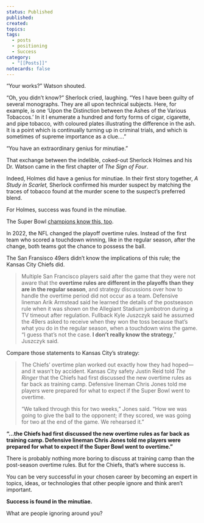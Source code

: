 ```yaml
---
status: Published
published: 
created: 
topics: 
tags:
  - posts
  - positioning
  - Success
category:
  - "[[Posts]]"
notecards: false
---
```

“Your works?” Watson shouted.

“Oh, you didn’t know?” Sherlock cried, laughing. “Yes I have been guilty of several monographs. They are all upon technical subjects. Here, for example, is one ‘Upon the Distinction between the Ashes of the Various Tobaccos.’ In it I enumerate a hundred and forty forms of cigar, cigarette, and pipe tobacco, with coloured plates illustrating the difference in the ash. It is a point which is continually turning up in criminal trials, and which is sometimes of supreme importance as a clue….”

“You have an extraordinary genius for minutiae.”

That exchange between the indelible, coked-out Sherlock Holmes and his Dr. Watson came in the first chapter of _The Sign of Four_.

Indeed, Holmes did have a genius for minutiae. In their first story together, _A Study in Scarlet,_ Sherlock confirmed his murder suspect by matching the traces of tobacco found at the murder scene to the suspect’s preferred blend.

For Holmes, success was found in the minutiae.

The Super Bowl [champions know this, too](https://www.theringer.com/nfl/2024/2/12/24070402/san-francisco-49ers-receive-kick-overtime-decision-kyle-shanahan-super-bowl).

In 2022, the NFL changed the playoff overtime rules. Instead of the first team who scored a touchdown winning, like in the regular season, after the change, both teams got the chance to possess the ball.

The San Fransisco 49ers didn’t know the implications of this rule; the Kansas City Chiefs did.

> Multiple San Francisco players said after the game that they were not aware that the **overtime rules are different in the playoffs than they are in the regular season**, and strategy discussions over how to handle the overtime period did not occur as a team. Defensive lineman Arik Armstead said he learned the details of the postseason rule when it was shown on the Allegiant Stadium jumbotron during a TV timeout after regulation. Fullback Kyle Juszczyk said he assumed the 49ers asked to receive when they won the toss because that’s what you do in the regular season, when a touchdown wins the game. “I guess that’s not the case. **I don’t really know the strategy**,” Juszczyk said.

Compare those statements to Kansas City’s strategy:

> The Chiefs’ overtime plan worked out exactly how they had hoped—and it wasn’t by accident. Kansas City safety Justin Reid told _The Ringer_ that the Chiefs had first discussed the new overtime rules as far back as training camp. Defensive lineman Chris Jones told me players were prepared for what to expect if the Super Bowl went to overtime.
> 
> “We talked through this for two weeks,” Jones said. “How we was going to give the ball to the opponent; if they scored, we was going for two at the end of the game. We rehearsed it.”

**“…the Chiefs had first discussed the new overtime rules as far back as training camp. Defensive lineman Chris Jones told me players were prepared for what to expect if the Super Bowl went to overtime.”**

There is probably nothing more boring to discuss at training camp than the post-season overtime rules. But for the Chiefs, that’s where success is.

You can be very successful in your chosen career by becoming an expert in topics, ideas, or technologies that other people ignore and think aren’t important.

**Success is found in the minutiae.**

What are people ignoring around you?